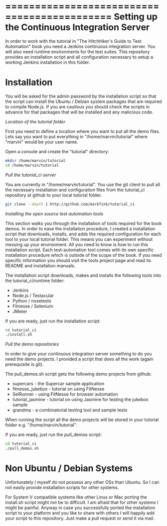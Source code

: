 ============================================
Setting up the Continuous Integration Server
============================================

In order to work with the tutorial in "The Hitchhiker's Guide to Test Automation" book you need a Jenkins continuous integration server. You will also need runtime environments for the test suites. This repository provides an installation script and all configuration necessary to setup a working Jenkins installation in this folder.


Installation
============

You will be asked for the admin password by the installation script so that the script can install the Ubuntu / Debian system packages that are required to compile Node.js. If you are cautious you should check the scripts in advance for that packages that will be installed and any malicious code.

*Location of the tutorial folder*

First you need to define a location where you want to put all the demo files. Lets say you want to put everything in "/home/marvin/tutorial" where "marvin" would be your user name.

Open a console and create the "tutorial" directory:

```bash
mkdir /home/marvin/tutorial
cd /home/marvin/tutorial
```


*Pull the tutorial_ci server*

You are currently in "/home/marvin/tutorial". You use the git client to pull all the necessary installation and configuration files from the tutorial_ci repository at github to your local tutorial folder.

```bash
git clone --depth 1 http://github.com/markfink/tutorial_ci
```

*Installing the open source test automation tools*

This section walks you through the installation of tools required for the book demos. In order to ease the installation procedure, I created a installation script that downloads, installs, and adds the required configuration for each tool to your local tutorial folder. This means you can experiment without messing up your environment. All you need to know is how to run this installation script. Each test-automation tool comes with its own specific installation procedure which is outside of the scope of the book. If you need specific information you should visit the tools project page and read its README and installation manuals.

The installation script downloads, makes and installs the following tools into the tutorial_ci/runtime folder:

* Jenkins
* Node.js / Testacular
* Python / nosetests
* Fitnesse / Selenium
* JMeter

If you are ready, just run the installation script:

```bash
cd tutorial_ci
./install.sh
```


*Pull the demo repositories*

In order to give your continuous integration server something to do you need the demo projects. I provided a script that does all the work (again prerequisite is git).

The pull_demos.sh script gets the following demo projects from github:

* supercars - the Supercar sample application
* fitnesse_jukebox - tutorial on using FitNesse
* SelRunner - using FitNesse for browser automation
* tutorial_jasmine - tutorial on using Jasmine for testing the jukebox sample
* grandma - a combinatorial testing tool and sample tests

When running the script all the demo projects will be stored in your tutorial folder e.g. "/home/marvin/tutorial".

If you are ready, just run the pull_demos script:

```bash
cd tutorial_ci
./pull_demos.sh
```

Non Ubuntu / Debian Systems
===========================

Unfortunately I myself do not possess any other OSs than Ubuntu. So I can not easily provide installation scripts for other systems.

For System V compatible systems like other Linux or Mac porting the install.sh script might not be to difficult. I am afraid that for other systems I might be painful. Anyway in case you successfully ported the installation script to your platform and you like to share with others I will happily add your script to this repository. Just make a pull request or send it via mail.
